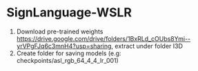 # SignLanguage-WSLR

1. Download pre-trained weights https://drive.google.com/drive/folders/1BxRLd_cOUbs8Ymi--yrVPgFJq6c3mnH4?usp=sharing, extract under folder I3D
2. Create folder for saving models (e.g: checkpoints/asl_rgb_64_4_4_lr_001)
